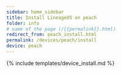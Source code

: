 ```yaml
---
sidebar: home_sidebar
title: Install LineageOS on peach
folder: info
# name of the page (/{{permalink}}.html)
redirect_from: peach_install.html
permalink: /devices/peach/install
device: peach
---
```

{% include templates/device_install.md %}
